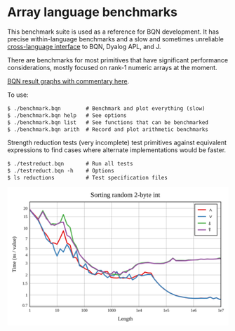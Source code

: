 # Array language benchmarks

This benchmark suite is used as a reference for BQN development. It has precise within-language benchmarks and a slow and sometimes unreliable [cross-language interface](measure/cross) to BQN, Dyalog APL, and J.

There are benchmarks for most primitives that have significant performance considerations, mostly focused on rank-1 numeric arrays at the moment.

[BQN result graphs with commentary here](https://mlochbaum.github.io/bencharray/pages/summary.html).

To use:

    $ ./benchmark.bqn        # Benchmark and plot everything (slow)
    $ ./benchmark.bqn help   # See options
    $ ./benchmark.bqn list   # See functions that can be benchmarked
    $ ./benchmark.bqn arith  # Record and plot arithmetic benchmarks

Strength reduction tests (very incomplete) test primitives against equivalent expressions to find cases where alternate implementations would be faster.

    $ ./testreduct.bqn       # Run all tests
    $ ./testreduct.bqn -h    # Options
    $ ls reductions          # Test specification files

![Arithmetic performance](output/plot/sort-rand-i16.svg)
